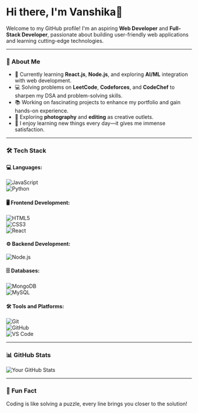 # Hi there, I'm Vanshika👋

Welcome to my GitHub profile! I'm an aspiring **Web Developer** and **Full-Stack Developer**, passionate about building user-friendly web applications and learning cutting-edge technologies.

---

### 🚀 About Me
- 🌱 Currently learning **React.js**, **Node.js**, and exploring **AI/ML** integration with web development.
- 💻 Solving problems on **LeetCode**, **Codeforces**, and **CodeChef** to sharpen my DSA and problem-solving skills.
- 📚 Working on fascinating projects to enhance my portfolio and gain hands-on experience.
- 🎨 Exploring **photography** and **editing** as creative outlets.
- 🌟 I enjoy learning new things every day—it gives me immense satisfaction.
---
### 🛠️ Tech Stack  
#### 💻 Languages:  
![JavaScript](https://img.shields.io/badge/JavaScript-323330?style=for-the-badge&logo=javascript&logoColor=F7DF1E)  
![Python](https://img.shields.io/badge/Python-3776AB?style=for-the-badge&logo=python&logoColor=white)   

#### 🖥️ Frontend Development:  
![HTML5](https://img.shields.io/badge/HTML5-E34F26?style=for-the-badge&logo=html5&logoColor=white)  
![CSS3](https://img.shields.io/badge/CSS3-1572B6?style=for-the-badge&logo=css3&logoColor=white)  
![React](https://img.shields.io/badge/React-20232A?style=for-the-badge&logo=react&logoColor=61DAFB)  

#### ⚙️ Backend Development:  
![Node.js](https://img.shields.io/badge/Node.js-339933?style=for-the-badge&logo=nodedotjs&logoColor=white)  

#### 🗄️ Databases:  
![MongoDB](https://img.shields.io/badge/MongoDB-4EA94B?style=for-the-badge&logo=mongodb&logoColor=white)  
![MySQL](https://img.shields.io/badge/MySQL-4479A1?style=for-the-badge&logo=mysql&logoColor=white)  

#### 🛠️ Tools and Platforms:  
![Git](https://img.shields.io/badge/Git-F05032?style=for-the-badge&logo=git&logoColor=white)  
![GitHub](https://img.shields.io/badge/GitHub-181717?style=for-the-badge&logo=github&logoColor=white)  
![VS Code](https://img.shields.io/badge/VS%20Code-0078D4?style=for-the-badge&logo=visualstudiocode&logoColor=white)  

---

### 📊 GitHub Stats
![Your GitHub Stats](https://github-readme-stats.vercel.app/api?username=Vanshikaxxa&show_icons=true&theme=radical)

---

### 🎯 Fun Fact
Coding is like solving a puzzle, every line brings you closer to the solution!
